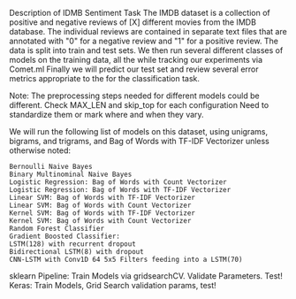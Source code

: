 Description of IDMB Sentiment Task
The IMDB dataset is a collection of positive and negative reviews of [X] different movies from the IMDB database. The individual reviews are contained in separate text files that are annotated with "0" for a negative review and "1" for a positive review.
The data is split into train and test sets.
We then run several different classes of models on the training data, all the while tracking our experiments via Comet.ml
Finally we will predict our test set and review several error metrics appropriate to the for the classification task.

Note: The preprocessing steps needed for different models could be different. 
    Check MAX_LEN and skip_top for each configuration
    Need to standardize them or mark where and when they vary.

We will run the following list of models on this dataset, using unigrams, bigrams, and trigrams, and Bag of Words with TF-IDF Vectorizer unless otherwise noted:

    Bernoulli Naive Bayes
    Binary Multinominal Naive Bayes
    Logistic Regression: Bag of Words with Count Vectorizer   
    Logistic Regression: Bag of Words with TF-IDF Vectorizer
    Linear SVM: Bag of Words with TF-IDF Vectorizer
    Linear SVM: Bag of Words with Count Vectorizer
    Kernel SVM: Bag of Words with TF-IDF Vectorizer
    Kernel SVM: Bag of Words with Count Vectorizer
    Random Forest Classifier
    Gradient Boosted Classifier:
    LSTM(128) with recurrent dropout
    Bidirectional LSTM(8) with dropout
    CNN-LSTM with Conv1D 64 5x5 Filters feeding into a LSTM(70)


sklearn Pipeline: Train Models via gridsearchCV. Validate Parameters. Test!
Keras: Train Models, Grid Search validation params, test!
